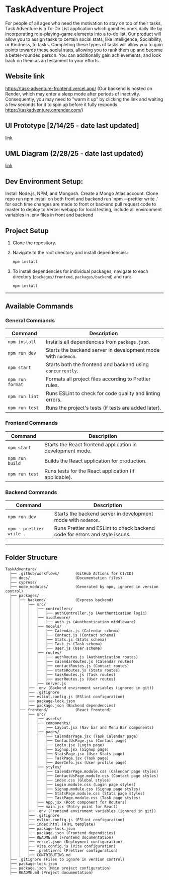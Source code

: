 # TaskAdventure Project

For people of all ages who need the motivation to stay on top of their tasks, Task Adventure is a To-Do List application which gamifies one’s daily life by incorporating role-playing-game elements into a to-do list. Our product will allow you to assign tasks to certain social stats, like Intelligence, Sociability, or Kindness, to tasks. Completing these types of tasks will allow you to gain points towards these social stats, allowing you to rank them up and become a better-rounded person. You can additionally gain achievements, and look back on them as an testament to your efforts.

## Website link
https://task-adventure-frontend.vercel.app/
(Our backend is hosted on Render, which may enter a sleep mode after periods of inactivity. Consequently, you may need to "warm it up" by clicking the link and waiting a few seconds for it to spin up before it fully responds. https://taskadventure.onrender.com/)

## UI Prototype [2/14/25 - date last updated]
[link](https://www.figma.com/design/mQtiIPuDZtMvq97HtfwKGC/CSC-307---TE3-Prototype?node-id=48-9256&t=xreCEQgiIpZlOMW3-1)

## UML Diagram (2/28/25 - date last updated)
[link](https://www.figma.com/board/omTntEmawcK9YPKbH4jduR/TE5-307-UML-diagram?node-id=0-1&t=6oSbw9z52GioCPRE-1)

## Dev Environment Setup:

Install Node.js, NPM, and Mongosh. Create a Mongo Atlas account.
Clone repo
run npm install on both front and backend
run 'npm --prettier write .' for each time changes are made to front or backend
pull request code to master to deploy to Vercel webapp
for local testing, include all environment variables in .env files in front and backend

## Project Setup

1. Clone the repository.
2. Navigate to the root directory and install dependencies:

   ```bash
   npm install
   ```

3. To install dependencies for individual packages, navigate to each directory (`packages/frontend`, `packages/backend`) and run:
   ```bash
   npm install
   ```

---

## Available Commands

### **General Commands**

| Command          | Description                                                   |
| ---------------- | ------------------------------------------------------------- |
| `npm install`    | Installs all dependencies from `package.json`.                |
| `npm run dev`    | Starts the backend server in development mode with `nodemon`. |
| `npm start`      | Starts both the frontend and backend using `concurrently`.    |
| `npm run format` | Formats all project files according to Prettier rules.        |
| `npm run lint`   | Runs ESLint to check for code quality and linting errors.     |
| `npm run test`   | Runs the project's tests (if tests are added later).          |

### **Frontend Commands**

| Command         | Description                                                |
| --------------- | ---------------------------------------------------------- |
| `npm start`     | Starts the React frontend application in development mode. |
| `npm run build` | Builds the React application for production.               |
| `npm run test`  | Runs tests for the React application (if applicable).      |

### **Backend Commands**

| Command        | Description                                                    |
| -------------- | -------------------------------------------------------------- |
| `npm run dev`  | Starts the backend server in development mode with `nodemon`.  |
| `npm --prettier write .` | Runs Prettier and ESLint to check backend code for errors and style issues. |

---

## Folder Structure

```
TaskAdventure/
  ├── .github/workflows/       (GitHub Actions for CI/CD)
  ├── docs/                    (Documentation files)
  ├── cypress/  
  ├── node_modules/            (Generated by npm, ignored in version control)
  ├── packages/
  │   ├── backend/             (Express backend)
  │   │   ├── src/
  │   │   │   ├── controllers/
  │   │   │   │   ├── authController.js (Aunthentication logic)
  │   │   │   ├── middleware/
  │   │   │   │   ├── auth.js (Aunthentication middleware)
  │   │   │   ├── models/
  │   │   │   │   ├── Calendar.js (Calendar schema)
  │   │   │   │   ├── Contact.js (Contact schema)
  │   │   │   │   ├── Stats.js (Stats schema)
  │   │   │   │   ├── Task.js (Task schema)
  │   │   │   │   ├── User.js (User schema)
  │   │   │   ├── routes/
  │   │   │   │   ├── authRoutes.js (Authentication routes)
  │   │   │   │   ├── calendarRoutes.js (Calendar routes)
  │   │   │   │   ├── contactRoutes.js (Contact routes)
  │   │   │   │   ├── statsRoutes.js (Stats routes)
  │   │   │   │   ├── taskRoutes.js (Task routes)
  │   │   │   │   ├── userRoutes.js (User routes)
  │   │   │   ├── server.js
  │   │   ├── .env (Backend enviroment variables (ignored in git))
  │   │   ├── .gitignore
  │   │   ├── eslint.config.js (ESlint configuration)
  │   │   ├── package-lock.json 
  │   │   ├── package.json (Backend dependencies)
  │   ├── frontend/            (React frontend)
  │   │   ├── src/
  │   │   │   ├── assets/
  │   │   │   ├── components/
  │   │   │   │   ├── Layout.jsx (Nav bar and Menu Bar components)
  │   │   │   ├── pages/
  │   │   │   │   ├── CalendarPage.jsx (Task Calendar page)
  │   │   │   │   ├── ContactUsPage.jsx (Contact page)
  │   │   │   │   ├── Login.jsx (Login page)
  │   │   │   │   ├── Signup.jsx (Signup page)
  │   │   │   │   ├── StatsPage.jsx (User Stats page)
  │   │   │   │   ├── TaskPage.jsx (Task page)
  │   │   │   │   ├── UserInfo.jsx (User profile page)
  │   │   │   ├── styles/
  │   │   │   │   ├── CalendarPage.module.css (Calendar page styles)
  │   │   │   │   ├── ContactUsPage.module.css (Contact page styles)
  │   │   │   │   ├── index.css (Global styles)
  │   │   │   │   ├── Login.module.css (Login page styles)
  │   │   │   │   ├── Signup.module.css (Signup page styles)
  │   │   │   │   ├── StatsPage.module.css (Stats page styles)
  │   │   │   │   ├── TaskPage.module.css (Task page styles)
  │   │   │   ├── App.jsx (Root component for Routers)
  │   │   │   ├── main.jsx (Entry point for React)
  │   │   ├── .env (Frontend enviroment variables (ignored in git))
  │   │   ├── .gitignore
  │   │   ├── eslint.config.js (ESlint configuration)
  │   │   ├── index.html (HTML template)
  │   │   ├── package-lock.json
  │   │   ├── package.json (Frontend dependicies)
  │   │   ├── README.md (Frontend documentation)
  │   │   ├── vercel.json (Deployment configuration)
  │   │   ├── vite.config.js (Vite configuration)
  │   │   ├── .prettierrc (Prettier configuration)
  │   │   ├── CONTRIBUTING.md
  ├── .gitignore (Files to ignore in version control)
  ├── package-lock.json
  ├── package.json (Main project configuration)
  ├── README.md (Project documentation)

```
